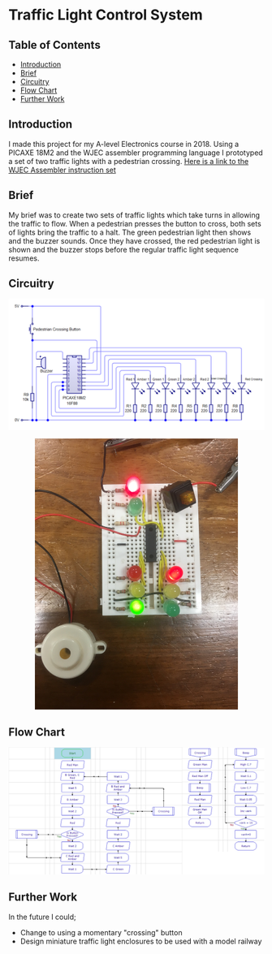 # Traffic Light Control System

## Table of Contents

- [Introduction](#introduction)
- [Brief](#brief)
- [Circuitry](#circuitry)
- [Flow Chart](#flow-chart)
- [Further Work](#further-work)

## Introduction

I made this project for my A-level Electronics course in 2018. Using a PICAXE 18M2 and the WJEC assembler programming language I prototyped a set of two traffic lights with a pedestrian crossing. [Here is a link to the WJEC Assembler instruction set](./WJEC_Instruction_Set.pdf)

## Brief

My brief was to create two sets of traffic lights which take turns in allowing the traffic to flow. When a pedestrian presses the button to cross, both sets of lights bring the traffic to a halt. The green pedestrian light then shows and the buzzer sounds. Once they have crossed, the red pedestrian light is shown and the buzzer stops before the regular traffic light sequence resumes.

## Circuitry

<p align="center">
 <img src="./Images/CircuitDiagram.PNG" />
</p>
<p align="center">
 <img src="./Images/FinalCircuit2.JPG" width="400"/>
</p>



## Flow Chart

<p align="center">
 <img src="./Images/FlowChart.PNG" />
</p>



## Further Work

In the future I could;

- Change to using a momentary "crossing" button
- Design miniature traffic light enclosures to be used with a model railway

